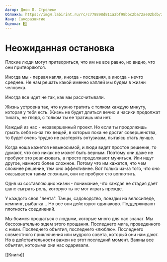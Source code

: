 ```yaml
---
Автор: Джон П. Стрелеки
Обложка: https://img4.labirint.ru/rc/c778898d811a2bf98bbc2ba72ae02bdb/363x561q80/books87/865950/cover.jpg?1656411946
Жанр: Саморазвитие
Оценка: 5️⃣
---
```


# Неожиданная остановка

Плохие люди могут притвориться, что им не все равно, но видно, что они притворяются.

Иногда мы - первая капля, иногда - последняя, а иногда - нечто среднее.
Не нам решать какой именно каплей мы будем в жизни человека.

Иногда все идет не так, как мы рассчитывали.

Жизнь устроена так, что нужно тратить с толком каждую минуту, которая у тебя есть. Жизнь не будет длиться вечно и часики продолжат тикать, не глядя, с толком ты ее тратишь или нет.

Каждый из нас - незавершенный проект. Но если ты продолжишь грызть себя из-за тех вещей, в которых пока не достиг совершенства, то будет очень трудно не растерять энтузиазм, пытаясь стать лучше.

Когда ноша кажется невыносимой, и люди видят простое решение, то думают, что оно никак не может быть верным. Поэтому они даже не пробуют это реализовать, а просто продолжают мучиться. Или ищут другое, намного более сложное. Потому что им кажется, что чем сложнее решение, тем оно эффективнее. Вот только из-за того, что оно оказывается таким сложным, они не пробуют его воплотить.

Однв из составляющих жизни - понимание, что каждая ее стадия дает шанс сыграть роль, которую ты не мог играть прежде.

У каждого своя "лента". Танцы, садоводство, поездки на велосипеде, кемпинг, рыбалка... Но все они действуют одинаково. Поддерживают плотность соединений.

Мы боимся прощаться с людьми, которые много для нас значат. Мы бессознательно ждем этого прощания. Последнего мига, проведенного с ними. Последнего объятия, последнего «люблю». Последнего совместного приключения или мудрого совета, который они нам дают.
Но в действительности важен не этот последний момент. 
Важны все объятия, которыми они нас одаривали.

[[Книги]]